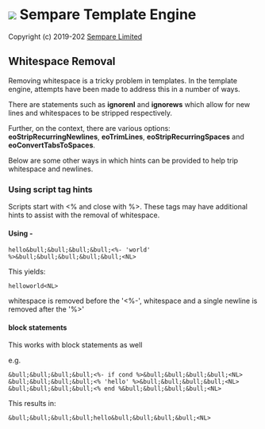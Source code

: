 # ![](../images/sempare-logo-45px.png) Sempare Template Engine

Copyright (c) 2019-202 [Sempare Limited](http://www.sempare.ltd)

## Whitespace Removal

Removing whitespace is a tricky problem in templates. In the template engine, attempts have been made to address this in a number of ways.

There are statements such as __ignorenl__ and __ignorews__ which allow for new lines and whitespaces to be stripped respectively. 

Further, on the context, there are various options: __eoStripRecurringNewlines__, __eoTrimLines__, __eoStripRecurringSpaces__ and __eoConvertTabsToSpaces__.

Below are some other ways in which hints can be provided to help trip whitespace and newlines.


### Using script tag hints

Scripts start with <% and close with %>. These tags may have additional hints to assist with the removal of whitespace.
 

#### Using -

```
hello&bull;&bull;&bull;&bull;<%- 'world' %>&bull;&bull;&bull;&bull;&bull;<NL>
```

This yields:
```
helloworld<NL>
```
 
whitespace is removed before the '<%-', whitespace and a single newline is removed after the '%>'
 
 
#### block statements

This works with block statements as well

e.g.
```
&bull;&bull;&bull;&bull;<%- if cond %>&bull;&bull;&bull;&bull;<NL>
&bull;&bull;&bull;&bull;<% 'hello' %>&bull;&bull;&bull;&bull;<NL>
&bull;&bull;&bull;&bull;<% end %&bull;&bull;&bull;&bull;<NL>
```

This results in:
```
&bull;&bull;&bull;&bull;hello&bull;&bull;&bull;&bull;<NL>
```
